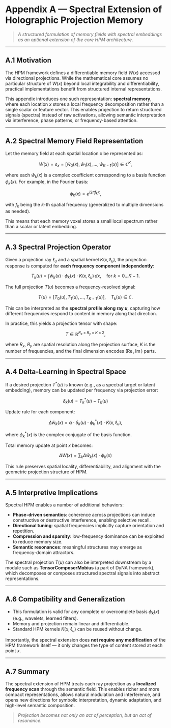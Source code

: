 # Appendix A — Spectral Extension of Holographic Projection Memory

> *A structured formulation of memory fields with spectral embeddings as an optional extension of the core HPM architecture.*

---

## A.1 Motivation

The HPM framework defines a differentiable memory field $W(x)$ accessed via directional projections. While the mathematical core assumes no particular structure of $W(x)$ beyond local integrability and differentiability, practical implementations benefit from structured internal representations.

This appendix introduces one such representation: **spectral memory**, where each location $x$ stores a local frequency decomposition rather than a single scalar or feature vector. This enables projection to return structured signals (spectra) instead of raw activations, allowing semantic interpretation via interference, phase patterns, or frequency-based attention.

---

## A.2 Spectral Memory Field Representation

Let the memory field at each spatial location $x$ be represented as:

$$
W(x) = s_x = [\hat{w}_0(x), \hat{w}_1(x), \dots, \hat{w}_{K-1}(x)] \in \mathbb{C}^K,
$$

where each $\hat{w}_k(x)$ is a complex coefficient corresponding to a basis function $\phi_k(x)$. For example, in the Fourier basis:

$$
\phi_k(x) = e^{i 2 \pi f_k x},
$$

with $f_k$ being the $k$-th spatial frequency (generalized to multiple dimensions as needed).

This means that each memory voxel stores a small local spectrum rather than a scalar or latent embedding.

---

## A.3 Spectral Projection Operator

Given a projection ray $\ell_u$ and a spatial kernel $K(x, \ell_u)$, the projection response is computed for **each frequency component independently**:

$$
T_k(u) = \int \hat{w}_k(x) \cdot \phi_k(x) \cdot K(x, \ell_u) \, dx, \quad \text{for } k = 0 \dots K-1.
$$

The full projection $T(u)$ becomes a frequency-resolved signal:

$$
T(u) = [T_0(u), T_1(u), \dots, T_{K-1}(u)], \quad T_k(u) \in \mathbb{C}.
$$

This can be interpreted as the **spectral profile along ray $u$**, capturing how different frequencies respond to content in memory along that direction.

In practice, this yields a projection tensor with shape:

$$
T \in \mathbb{R}^{R_x \times R_y \times K \times 2},
$$

where $R_x$, $R_y$ are spatial resolution along the projection surface, $K$ is the number of frequencies, and the final dimension encodes $(\operatorname{Re}, \operatorname{Im})$ parts.

---

## A.4 Delta-Learning in Spectral Space

If a desired projection $T^*(u)$ is known (e.g., as a spectral target or latent embedding), memory can be updated per frequency via projection error:

$$
\delta_k(u) = T_k^*(u) - T_k(u)
$$

Update rule for each component:

$$
\Delta \hat{w}_k(x) = \alpha \cdot \delta_k(u) \cdot \phi_k^*(x) \cdot K(x, \ell_u),
$$

where $\phi_k^*(x)$ is the complex conjugate of the basis function.

Total memory update at point $x$ becomes:

$$
\Delta W(x) = \sum_k \Delta \hat{w}_k(x) \cdot \phi_k(x)
$$

This rule preserves spatial locality, differentiability, and alignment with the geometric projection structure of HPM.

---

## A.5 Interpretive Implications

Spectral HPM enables a number of additional behaviors:

* **Phase-driven semantics**: coherence across projections can induce constructive or destructive interference, enabling selective recall.
* **Directional tuning**: spatial frequencies implicitly capture orientation and repetition.
* **Compression and sparsity**: low-frequency dominance can be exploited to reduce memory size.
* **Semantic resonances**: meaningful structures may emerge as frequency-domain attractors.

The spectral projection $T(u)$ can also be interpreted downstream by a module such as **TensorComposerMobius** (a part of DyNA framework), which decomposes or composes structured spectral signals into abstract representations.

---

## A.6 Compatibility and Generalization

* This formulation is valid for any complete or overcomplete basis ${\phi_k(x)}$ (e.g., wavelets, learned filters).
* Memory and projection remain linear and differentiable.
* Standard HPM kernels $K(x, \ell_u)$ can be reused without change.

Importantly, the spectral extension does **not require any modification** of the HPM framework itself — it only changes the type of content stored at each point $x$.

---

## A.7 Summary

The spectral extension of HPM treats each ray projection as a **localized frequency scan** through the semantic field. This enables richer and more compact representations, allows natural modulation and interference, and opens new directions for symbolic interpretation, dynamic adaptation, and high-level semantic composition.

> *Projection becomes not only an act of perception, but an act of resonance.*

